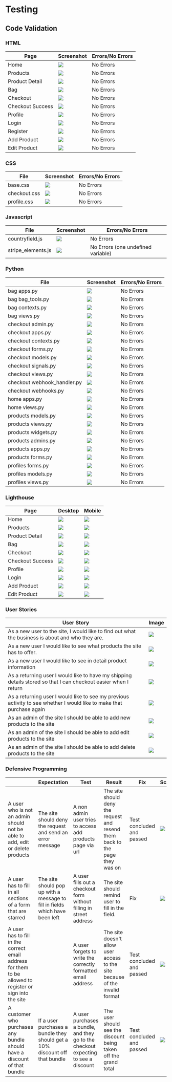 # Testing 

## Code Validation 

### HTML 

| Page | Screenshot | Errors/No Errors |
|------|------------|------------------|
| Home | <img src="documents/readme/validation/homepage-check.png"> | No Errors |
| Products | <img src="documents/readme/validation/product-page-check.png"> | No Errors |
| Product Detail | <img src="documents/readme/validation/product-detail-check.png"> | No Errors |
| Bag | <img src="documents/readme/validation/bag-page-check.png"> | No Errors |
| Checkout | <img src="documents/readme/validation/checkout-page-check.png"> | No Errors |
| Checkout Success | <img src="documents/readme/validation/checkout-success-page-check.png"> | No Errors |
| Profile | <img src="documents/readme/validation/profiles-page-check.png"> | No Errors |
| Login | <img src="documents/readme/validation/login-page-check.png"> | No Errors |
| Register | <img src="documents/readme/validation/signup-page-check.png"> | No Errors |
| Add Product | <img src="documents/readme/validation/add-product-page.png"> | No Errors |
| Edit Product | <img src="documents/readme/validation/edit-page-check.png"> | No Errors |

### CSS

| File | Screenshot | Errors/No Errors |
|------|------------|------------------|
| base.css | <img src="documents/readme/validation/base-css-check.png"> | No Errors |
| checkout.css | <img src="documents/readme/validation/checkout-css-check.png"> | No Errors |
| profile.css | <img src="documents/readme/validation/profile-css-check.png"> | No Errors |


### Javascript 

| File | Screenshot | Errors/No Errors |
|------|------------|------------------|
| countryfield.js | <img src="documents/readme/validation/countryfield-check.png"> | No Errors |
| stripe_elements.js | <img src="documents/readme/validation/stripe-element-check.png"> | No Errors (one undefined variable) |

 ### Python 

| File | Screenshot | Errors/No Errors |
|------|------------|------------------|
| bag apps.py | <img src="documents/readme/validation/bagapps.png"> | No Errors |
| bag bag_tools.py | <img src="documents/readme/validation/bagtools.png"> | No Errors |
| bag contexts.py | <img src="documents/readme/validation/bagcontexts.png"> | No Errors |
| bag views.py | <img src="documents/readme/validation/bagviews.png"> | No Errors |
| checkout admin.py | <img src="documents/readme/validation/checkoutadmin.png"> | No Errors |
| checkout apps.py | <img src="documents/readme/validation/checkoutapps.png"> | No Errors |
| checkout contexts.py | <img src="documents/readme/validation/checkoutcontexts.png"> | No Errors |
| checkout forms.py | <img src="documents/readme/validation/checkoutforms.png"> | No Errors |
| checkout models.py | <img src="documents/readme/validation/checkoutmodels.png"> | No Errors |
| checkout signals.py | <img src="documents/readme/validation/checkoutsignals.png"> | No Errors |
| checkout views.py | <img src="documents/readme/validation/checkoutviews.png"> | No Errors |
| checkout webhook_handler.py | <img src="documents/readme/validation/checkoutwebhookhandler.png"> | No Errors |
| checkout webhooks.py | <img src="documents/readme/validation/checkoutwebhooks.png"> | No Errors |
| home apps.py | <img src="documents/readme/validation/homeapps.png"> | No Errors |
| home views.py | <img src="documents/readme/validation/homeviews.png"> | No Errors |
| products models.py | <img src="documents/readme/validation/productsmodels.png"> | No Errors |
| products views.py | <img src="documents/readme/validation/productsviews.png"> | No Errors |
| products widgets.py | <img src="documents/readme/validation/productswidgets.png"> | No Errors |
| products admins.py | <img src="documents/readme/validation/productsadmin.png"> | No Errors |
| products apps.py | <img src="documents/readme/validation/productsapp.png"> | No Errors |
| products forms.py | <img src="documents/readme/validation/productsform.png"> | No Errors |
| profiles forms.py | <img src="documents/readme/validation/profilesforms.png"> | No Errors |
| profiles models.py | <img src="documents/readme/validation/profilemodels.png"> | No Errors |
| profiles views.py | <img src="documents/readme/validation/profileviews.png"> | No Errors |

### Lighthouse

| Page | Desktop | Mobile |
|------|------------|------------------|
| Home | <img src="documents/readme/lighthouse/Home-Desktop.png"> | <img src="documents/readme/lighthouse/Home-Mobile.png"> |
| Products | <img src="documents/readme/lighthouse/Products-Desktop.png"> | <img src="documents/readme/lighthouse/Products-Mobile.png"> |
| Product Detail | <img src="documents/readme/lighthouse/Product-Detail-Desktop.png"> | <img src="documents/readme/lighthouse/Product-Detail-Mobile.png"> |
| Bag | <img src="documents/readme/lighthouse/Bag-Desktop.png"> | <img src="documents/readme/lighthouse/Bag-Mobile.png"> |
| Checkout | <img src="documents/readme/lighthouse/Checkout-Desktop.png"> | <img src="documents/readme/lighthouse/Checkout-Mobile.png"> |
| Checkout Success | <img src="documents/readme/lighthouse/Success-Desktop.png"> | <img src="documents/readme/lighthouse/Success-Mobile.png"> |
| Profile | <img src="documents/readme/lighthouse/profile-desktop.png"> | <img src="documents/readme/lighthouse/profile-mobile.png"> |
| Login | <img src="documents/readme/lighthouse/Login-Desktop.png"> | <img src="documents/readme/lighthouse/Login-Mobile.png"> |
| Add Product | <img src="documents/readme/lighthouse/add-product-desktop.png"> | <img src="documents/readme/lighthouse/add-product-mobile.png"> |
| Edit Product | <img src="documents/readme/lighthouse/edit-product-desktop.png"> | <img src="documents/readme/lighthouse/edit-product-mobile.png"> |

### User Stories 

| User Story | Image |
|------------|-------|
| As a new user to the site, I would like to find out what the business is about and who they are. | <img src="documents/readme/user_stories/new-user-1.png"> |
| As a new user I would like to see what products the site has to offer. | <img src="documents/readme/user_stories/new-user-2.png"> |
| As a new user I would like to see in detail product information | <img src="documents/readme/user_stories/new-user-3.png"> |
| As a returning user I would like to have my shipping details stored so that I can checkout easier when I return | <img src="documents/readme/user_stories/returning-user-prof.png"> |
| As a returning user I would like to see my previous activity to see whether I would like to make that purchase again | <img src="documents/readme/user_stories/returning-user-order.png.png"> |
| As an admin of the site I should be able to add new products to the site | <img src="documents/readme/user_stories/admin-add.png"> |
| As an admin of the site I should be able to add edit products to the site | <img src="documents/readme/user_stories/admin-edit.png"> |
| As an admin of the site I should be able to add delete products to the site | <img src="documents/readme/user_stories/admin-delete.png"> |


### Defensive Programming 

|  | Expectation | Test | Result | Fix | Screenshot |
|--|-------------|------|--------|-----|------------|
| A user who is not an admin should not be able to add, edit or delete products | The site should deny the request and send an error message | A non admin user tries to access add products page via url | The site should deny the request and resend them back to the page they was on | Test concluded and passed | <img src="documents/readme/defensive_prog/access-url.png"> <img src="documents/readme/defensive_prog/error-message.png"> |
| A user has to fill in all sections of a form that are starred | The site should pop up with a message to fill in fields which have been left | A user fills out a checkout form without filling in street address | The site should remind user to fill in the field. | Fix | <img src="documents/readme/defensive_prog/missing-input.png"> |
| A user has to fill in the correct email address for them to be allowed to register or sign into the site |  | A user forgets to write the correctly formatted email address | The site doesn't allow user access to the site because of the invalid format | Test concluded and passed | <img src="documents/readme/defensive_prog/missing-email.png"> |
| A customer who purchases any bundle should have a discount of that bundle | If a user purchases a bundle they should get a 10% discount off that bundle | A user purchases a bundle, and they go to the checkout expecting to see a discount | The user should see the discount being taken off the grand total | Test concluded and passed | <img src="documents/readme/defensive_prog/bundle-discount.png"> |


